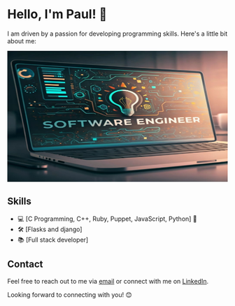 # Hello, I'm Paul! 👋


I am driven by a passion for developing programming skills. Here's a little bit about me:


<img src="Tech.jpg" alt="SE" width="700" height="300" text-align="center">

## Skills

+ 💻 [C Programming, C++, Ruby, Puppet, JavaScript, Python] 🚀
+ 🛠️ [Flasks and django]
+ 📚 [Full stack developer]



## Contact

Feel free to reach out to me via [email](Tunmisejayeoba@email.com) or connect with me on [LinkedIn](https://www.linkedin.com/in/jayking-paul-771654203/).

Looking forward to connecting with you! 😊

